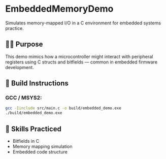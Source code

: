 # EmbeddedMemoryDemo

Simulates memory-mapped I/O in a C environment for embedded systems practice.

## 👨‍🔧 Purpose

This demo mimics how a microcontroller might interact with peripheral registers using C structs and bitfields — common in embedded firmware development.

## 🔧 Build Instructions

### GCC / MSYS2:
```bash
gcc -Iinclude src/main.c -o build/embedded_demo.exe
./build/embedded_demo.exe
```

## 🧠 Skills Practiced
- Bitfields in C
- Memory mapping simulation
- Embedded code structure